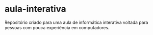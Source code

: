 # aula-interativa
Repositório criado para uma aula de informática interativa voltada para pessoas com pouca experiência em computadores.
